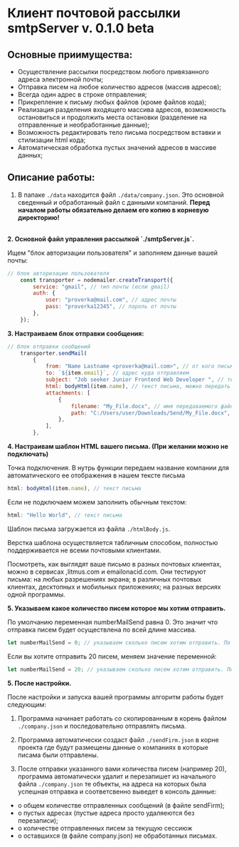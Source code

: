 # Клиент почтовой рассылки smtpServer v. 0.1.0 beta

## Основные приимущества:

-   Осуществление рассылки посредством любого привязанного адреса электронной почты;
-   Отправка писем на любое количество адресов (массив адресов);
-   Всегда один адрес в строке отправления;
-   Прикрепление к письму любых файлов (кроме файлов кода);
-   Реализация разделения входящего массива адресов, возможность остановиться и продолжить места остановки (разделение на отправленные и необработанные данные);
-   Возможность редактировать тело письма посредством вставки и стилизации html кода;
-   Автоматическая обработка пустых значений адресов в массиве данных;

## Описание работы:

1. В папаке `./data` находится файл `./data/company.json`. Это основной сведенный и обработанный файл с данными компаний. <b>Перед началом работы обязательно делаем его копию в корневую директорию!</b>

<br>
<b>2. Основной файл управления рассылкой `./smtpServer.js`. </b>

Ищем "блок авторизации пользователя" и заполняем данные вашей почты:

```JavaScript
// блок авторизации пользователя
    const transporter = nodemailer.createTransport({
        service: "gmail", // тип почты (если gmail)
        auth: {
            user: "proverka@mail.com", // адрес почты
            pass: "proverka12345", // пароль от почты
        },
    });
```

<b>3. Настраиваем блок отправки сообщения:</b>

```JavaScript
// блок отправки сообщений
    transporter.sendMail(
        {
            from: "Name Lastname <proverka@mail.com>", // от кого письмо, подпись отправителя
            to: `${item.email}`, // адрес куда отправляем
            subject: "Job seeker Junior Frontend Web Developer ", // тема письма (название)
            html: bodyHtml(item.name), // текст письма, можно передать как в виде простого текста так форматированного из html тегов (и стилей)
            attachments: [
                {
                    filename: "My_File.docx", // имя передаваемого файла
                    path: "C:/Users/user/Downloads/Send/My_File.docx", // путь к файлу (относительный либо абсолютный)
                },
            ],
        },
```

<b>4. Настраивам шаблон HTML вашего письма. (При желании можно не подключать)</b>

Точка подключения. В нутрь функции передаем название компании для автоматического ее отображения в нашем тексте письма

```JavaScript
html: bodyHtml(item.name), // текст письма
```

Если не подключаем можем заполнить обычным текстом:

```JavaScript
html: "Hello World", // текст письма
```

Шаблон письма загружается из файла `./htmlBody.js`.

Верстка шаблона осуществляется табличным способом, полностью поддерживается не всеми почтовыми клиентами.

Посмотреть, как выглядят ваше письмо в разных почтовых клиентах, можно в сервисах ,litmus.com и emailonacid.com. Они тестируют письма:
на любых разрешениях экрана;
в различных почтовых клиентах, десктопных и мобильных приложениях;
на разных версиях одной программы.

<b>5. Указываем какое количество писем которое мы хотим отправить.</b>

По умолчанию переменная numberMailSend равна 0. Это значит что отправка писем будет осуществлена по всей длине массива.

```JavaScript
let numberMailSend = 0; // указываем сколько писем хотим отправить. По умолчанию - если 0  - значит все по длине массива.
```

Если вы хотите отправить 20 писем, меняем значение переменной:

```JavaScript
let numberMailSend = 20; // указываем сколько писем хотим отправить. По умолчанию - если 0  - значит все по длине массива.
```

<b>5. После настройки.</b>

После настройки и запуска вашей программы алгоритм работы будет следующим:

1. Программа начинает работать со скопированным в корень файлом `./company.json` и последовательно отправлять письма.

2. Программа автоматически создаст файл `./sendFirm.json` в корне проекта где будут размещены данные о компаниях в которые писама были отправлены.

3. После отправки указанного вами количества писем (например 20), программа автоматически удалит и перезапишет из начального файла `./company.json` те объекты, на адреса на которых была успешная отправка и соответсвенно выведет в консоль данные:

-   о общем количестве отправленных сообщений (в файле sendFirm);
-   о пустых адресах (пустые адреса просто удаляеются без перезаписи);
-   о количестве отправленных писем за текущую сессиюж
-   о оставшихся (в файле company.json) не обработанных письмах.
